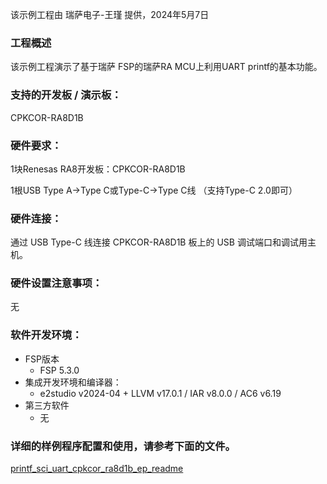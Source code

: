 该示例工程由 瑞萨电子-王瑾 提供，2024年5月7日

### 工程概述

该示例工程演示了基于瑞萨 FSP的瑞萨RA MCU上利用UART printf的基本功能。

### 支持的开发板 / 演示板：

CPKCOR-RA8D1B
   
### 硬件要求：

1块Renesas RA8开发板：CPKCOR-RA8D1B

1根USB Type A->Type C或Type-C->Type C线 （支持Type-C 2.0即可）

### 硬件连接：

通过 USB Type-C 线连接 CPKCOR-RA8D1B 板上的 USB 调试端口和调试用主机。

### 硬件设置注意事项：

无

### 软件开发环境：
   
* FSP版本
  * FSP 5.3.0
* 集成开发环境和编译器：
  * e2studio v2024-04 + LLVM v17.0.1 / IAR v8.0.0 / AC6 v6.19
* 第三方软件
  * 无 
	   

### 详细的样例程序配置和使用，请参考下面的文件。

[printf_sci_uart_cpkcor_ra8d1b_ep_readme](printf_sci_uart_cpkcor_ra8d1b_ep_readme.md)
